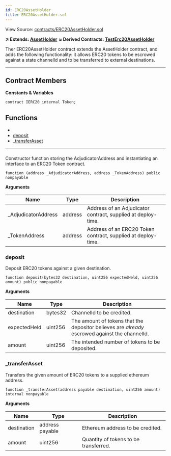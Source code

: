 ```yaml
---
id: ERC20AssetHolder
title: ERC20AssetHolder.sol
---
```


View Source: [contracts/ERC20AssetHolder.sol](https://github.com/statechannels/monorepo/tree/master/packages/nitro-protocol/contracts/ERC20AssetHolder.sol)

**↗ Extends: [AssetHolder](AssetHolder.md)**
**↘ Derived Contracts: [TestErc20AssetHolder](TestErc20AssetHolder.md)**

Ther ERC20AssetHolder contract extends the AssetHolder contract, and adds the following functionality: it allows ERC20 tokens to be escrowed against a state channelId and to be transferred to external destinations.

---

## Contract Members
**Constants & Variables**

```solidity
contract IERC20 internal Token;

```

## Functions

- [](#)
- [deposit](#deposit)
- [_transferAsset](#_transferasset)

---

### 

Constructor function storing the AdjudicatorAddress and instantiating an interface to an ERC20 Token contract.

```solidity
function (address _AdjudicatorAddress, address _TokenAddress) public nonpayable
```

**Arguments**

| Name        | Type           | Description  |
| ------------- |------------- | -----|
| _AdjudicatorAddress | address | Address of an Adjudicator  contract, supplied at deploy-time. | 
| _TokenAddress | address | Address of an ERC20 Token  contract, supplied at deploy-time. | 

### deposit

Deposit ERC20 tokens against a given destination.

```solidity
function deposit(bytes32 destination, uint256 expectedHeld, uint256 amount) public nonpayable
```

**Arguments**

| Name        | Type           | Description  |
| ------------- |------------- | -----|
| destination | bytes32 | ChannelId to be credited. | 
| expectedHeld | uint256 | The amount of tokens that the depositor believes are _already_ escrowed against the channelId. | 
| amount | uint256 | The intended number of tokens to be deposited. | 

### _transferAsset

Transfers the given amount of ERC20 tokens to a supplied ethereum address.

```solidity
function _transferAsset(address payable destination, uint256 amount) internal nonpayable
```

**Arguments**

| Name        | Type           | Description  |
| ------------- |------------- | -----|
| destination | address payable | Ethereum address to be credited. | 
| amount | uint256 | Quantity of tokens to be transferred. | 

